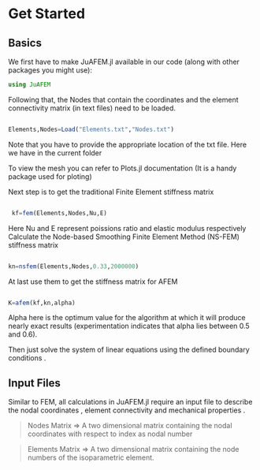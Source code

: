# Get Started

## Basics

We first have to make JuAFEM.jl available in our code (along with other packages you might use):
```julia
using JuAFEM
```
Following that, the Nodes that contain the coordinates and the element connectivity matrix (in text files) need to be loaded.
```julia

Elements,Nodes=Load("Elements.txt","Nodes.txt")

```
Note that you have to provide the appropriate location of the txt file. Here we have in the current folder

To view the mesh you can refer to Plots.jl documentation (It is a handy package used for ploting)

Next step is to get the traditional Finite Element stiffness matrix 
```julia

 kf=fem(Elements,Nodes,Nu,E)

```
Here Nu and E represent poissions ratio and elastic modulus respectively
Calculate the Node-based Smoothing Finite Element Method (NS-FEM) stiffness matrix
```julia

kn=nsfem(Elements,Nodes,0.33,2000000)

```
At last use them to get the stiffness matrix for AFEM
```julia

K=afem(kf,kn,alpha)

```
Alpha here is the optimum value for the algorithm at which it will produce nearly exact results (experimentation indicates that alpha lies between 0.5 and 0.6).

Then just solve the system of linear equations using the defined boundary conditions .

## Input Files

Similar to FEM, all calculations in JuAFEM.jl require an input file to describe the nodal coordinates , element connectivity and mechanical properties .

>Nodes Matrix => A two dimensional matrix containing the nodal coordinates with respect to index as nodal number 

> Elements Matrix => A two dimensional matrix containing the node numbers of the isoparametric element. 